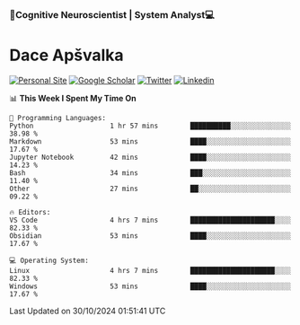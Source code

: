 ### 🧠Cognitive Neuroscientist | System Analyst💻
# Dace Apšvalka

[![Personal Site](https://img.shields.io/badge/website-teal?style=for-the-badge&logo=About.me&logoColor=white)](https://dcdace.net/)
[![Google Scholar](https://img.shields.io/badge/Scholar-yellow?style=for-the-badge&logo=googlescholar&logoColor=ffffff)](https://scholar.google.com/citations?hl=en&user=W8q0HBkAAAAJ&view_op=list_works&sortby=pubdate)
[![Twitter](https://img.shields.io/badge/Twitter-1DA1F2?logo=twitter&logoColor=white&style=for-the-badge)](https://twitter.com/dcdace)
[![Linkedin](https://img.shields.io/badge/linkedin-0077B5?logo=linkedin&logoColor=white&style=for-the-badge)](https://www.linkedin.com/in/dace-apsvalka/)

<!--
[![Dace's wakatime stats](https://github-readme-stats.vercel.app/api/wakatime?username=dcdace&theme=react&layout=compact&custom_title=Coding+past+7+days&v=2)](https://github.com/dcdace/dcdace)


[![github](https://img.shields.io/github/followers/dcdace?logo=github&style=plastic)](https://github.com/dcdace?tab=followers "GitHub followers")
[![wakatime](https://wakatime.com/badge/user/6e7556d3-b1db-4eef-a7e8-9bad735fc27e.svg?style=plastic?v=2)](https://wakatime.com/@6e7556d3-b1db-4eef-a7e8-9bad735fc27e "Total time coded since Feb 28 2022")

[![twitter](https://img.shields.io/twitter/follow/dcdace?label=followers&logo=twitter&color=%23007ec6&style=plastic)](https://twitter.com/dcdace "Twitter followers")

[![Dace's languages](https://github-readme-stats-one-nu-13.vercel.app/api/top-langs/?username=dcdace&langs_count=10&theme=nord&layout=compact)](https://github.com/anuraghazra/github-readme-stats) 
[![Dace's GitHub stats](https://github-readme-stats-one-nu-13.vercel.app/api?username=dcdace&theme=dracula&hide=prs,issues&count_private=true&show_icons=true&hide_rank=true&include_all_commits=true&hide_title=false&custom_title=GitHub+Stats)](https://github.com/anuraghazra/github-readme-stats)
-->

<!--START_SECTION:waka-->
📊 **This Week I Spent My Time On** 

```text
💬 Programming Languages: 
Python                   1 hr 57 mins        ██████████░░░░░░░░░░░░░░░   38.98 % 
Markdown                 53 mins             ████░░░░░░░░░░░░░░░░░░░░░   17.67 % 
Jupyter Notebook         42 mins             ████░░░░░░░░░░░░░░░░░░░░░   14.23 % 
Bash                     34 mins             ███░░░░░░░░░░░░░░░░░░░░░░   11.40 % 
Other                    27 mins             ██░░░░░░░░░░░░░░░░░░░░░░░   09.22 % 

🔥 Editors: 
VS Code                  4 hrs 7 mins        █████████████████████░░░░   82.33 % 
Obsidian                 53 mins             ████░░░░░░░░░░░░░░░░░░░░░   17.67 % 

💻 Operating System: 
Linux                    4 hrs 7 mins        █████████████████████░░░░   82.33 % 
Windows                  53 mins             ████░░░░░░░░░░░░░░░░░░░░░   17.67 % 
```


 Last Updated on 30/10/2024 01:51:41 UTC
<!--END_SECTION:waka-->

